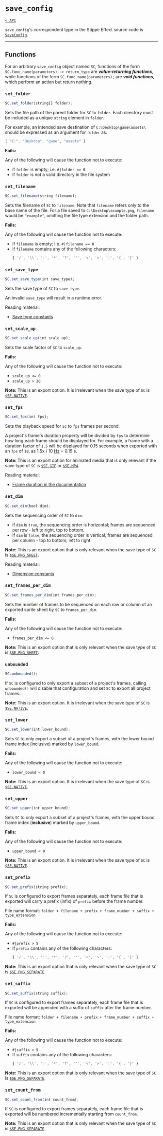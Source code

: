 # `save_config`

[`< API`](README.md)

`save_config`'s correspondent type in the Stippe Effect source code is [`SaveConfig`](https://github.com/jbunke/stipple-effect/blob/master/src/com/jordanbunke/stipple_effect/project/SaveConfig.java).

---

## Functions

For an arbitrary `save_config` object named `SC`, functions of the form `SC.func_name(parameters) -> return_type` are __*value-returning functions*__, while functions of the form `SC.func_name(parameters);` are __*void functions*__, which perform an action but return nothing.

### `set_folder`
```js
SC.set_folder(string[] folder);
```
Sets the file path of the parent folder for `SC` to `folder`. Each directory must be included as a unique `string` element in `folder`.

For example, an intended save destination of `C:\Desktop\game\assets\` should be expressed as an argument for `folder` as:
```js
[ "C:", "Desktop", "game", "assets" ]
```

**Fails:**

Any of the following will cause the function not to execute:
* if `folder` is empty; i.e. `#|folder == 0`
* if `folder` is not a valid directory in the file system

### `set_filename`
```js
SC.set_filename(string filename);
```

Sets the filename of `SC` to `filename`. Note that `filename` refers only to the base name of the file. For a file saved to `C:\Desktop\example.png`, `filename` would be `"example"`, omitting the file type extension and the folder path.

**Fails:**

Any of the following will cause the function not to execute:

* If `filename` is empty; i.e. `#|filename == 0`
* If `filename` contains any of the following characters:
    ```js
    { '/', '\\', ':', '*', '?', '"', '<', '>', '|', '{', '}' }
    ```

### `set_save_type`
```js
SC.set_save_type(int save_type);
```
Sets the save type of `SC` to `save_type`.

An invalid `save_type` will result in a runtime error.

Reading material:
* [Save type constants](global.md/#save-type-constants)

### `set_scale_up`
```js
SC.set_scale_up(int scale_up);
```
Sets the scale factor of `SC` to `scale_up`.

**Fails:**

Any of the following will cause the function not to execute:
* `scale_up <= 0`
* `scale_up > 20`

**Note:** This is an export option. It is irrelevant when the save type of `SC` is [`$SE.NATIVE`](./global.md#save-type-constants).

### `set_fps`
```js
SC.set_fps(int fps);
```

Sets the playback speed for `SC` to `fps` frames per second. 

A project's frame's duration property will be divided by `fps` to determine how long each frame should be displayed for. For example, a frame with a duration factor of `1.5` will be displayed for 0.15 seconds when exported with an `fps` of `10`, as 1.5x / 10 [Hz](https://en.wikipedia.org/wiki/Hertz) = 0.15 s.

**Note:** This is an export option for animated media that is only relevant if the save type of `SC` is [`$SE.GIF`](./global.md#save-type-constants) or [`$SE.MP4`](./global.md#save-type-constants).

Reading material:

* [Frame duration in the documentation](../docs/frame.md/#relative-duration)

### `set_dim`
```js
SC.set_dim(bool dim);
```
Sets the sequencing order of `SC` to `dim`:

* If `dim` is `true`, the sequencing order is horizontal; frames are sequenced per row - left to right, top to bottom.
* If `dim` is `false`, the sequencing order is vertical; frames are sequenced per column - top to bottom, left to right.

**Note:** This is an export option that is only relevant when the save type of `SC` is [`$SE.PNG_SHEET`](./global.md#save-type-constants).

Reading material:

* [Dimension constants](global.md/#dimension-constants)

### `set_frames_per_dim`
```js
SC.set_frames_per_dim(int frames_per_dim);
```
Sets the number of frames to be sequenced on each row or column of an exported sprite sheet by `SC` to `frames_per_dim`.

**Fails:**

Any of the following will cause the function not to execute:
* `frames_per_dim <= 0`

**Note:** This is an export option that is only relevant when the save type of `SC` is [`$SE.PNG_SHEET`](./global.md#save-type-constants).

### `unbounded`
```js
SC.unbounded();
```
If `SC` is configured to only export a subset of a project's frames, calling `unbounded()` will disable that configuration and set `SC` to export all project frames.

**Note:** This is an export option. It is irrelevant when the save type of `SC` is [`$SE.NATIVE`](./global.md#save-type-constants).

### `set_lower`
```js
SC.set_lower(int lower_bound);
```
Sets `SC` to only export a subset of a project's frames, with the lower bound frame index (inclusive) marked by `lower_bound`.

**Fails:**

Any of the following will cause the function not to execute:
* `lower_bound < 0`

**Note:** This is an export option. It is irrelevant when the save type of `SC` is [`$SE.NATIVE`](./global.md#save-type-constants).

### `set_upper`
```js
SC.set_upper(int upper_bound);
```
Sets `SC` to only export a subset of a project's frames, with the upper bound frame index (**inclusive**) marked by `upper_bound`.

**Fails:**

Any of the following will cause the function not to execute:
* `upper_bound < 0`

**Note:** This is an export option. It is irrelevant when the save type of `SC` is [`$SE.NATIVE`](./global.md#save-type-constants).

### `set_prefix`
```js
SC.set_prefix(string prefix);
```
If `SC` is configured to export frames separately, each frame file that is exported will carry a prefix (infix) of `prefix` before the frame number.

File name format: `folder + filename + prefix + frame_number + suffix + type_extension`

**Fails:**

Any of the following will cause the function not to execute:

* `#|prefix > 5`
* If `prefix` contains any of the following characters:
    ```js
    { '/', '\\', ':', '*', '?', '"', '<', '>', '|', '{', '}' }
    ```

**Note:** This is an export option that is only relevant when the save type of `SC` is [`$SE.PNG_SEPARATE`](./global.md#save-type-constants).

### `set_suffix`
```js
SC.set_suffix(string suffix);
```
If `SC` is configured to export frames separately, each frame file that is exported will be appended with a suffix of `suffix` after the frame number.

File name format: `folder + filename + prefix + frame_number + suffix + type_extension`

**Fails:**

Any of the following will cause the function not to execute:

* `#|suffix > 5`
* If `suffix` contains any of the following characters:
    ```js
    { '/', '\\', ':', '*', '?', '"', '<', '>', '|', '{', '}' }
    ```

**Note:** This is an export option that is only relevant when the save type of `SC` is [`$SE.PNG_SEPARATE`](./global.md#save-type-constants).

### `set_count_from`
```js
SC.set_count_from(int count_from);
```
If `SC` is configured to export frames separately, each frame file that is exported will be numbered incrementally starting from `count_from`.

**Note:** This is an export option that is only relevant when the save type of `SC` is [`$SE.PNG_SEPARATE`](./global.md#save-type-constants).
